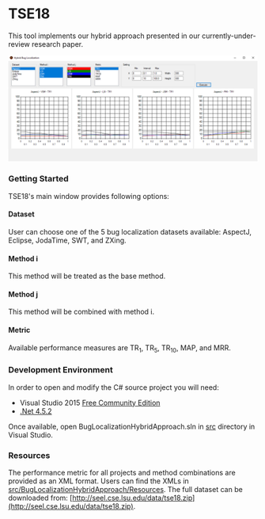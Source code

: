 # TSE18
This tool implements our hybrid approach presented in our currently-under-review research paper.  

![ScreenShot](https://github.com/seelprojects/TSE18/blob/master/src/image.png)

### Getting Started
TSE18's main window provides following options:

#### Dataset
User can choose one of the 5 bug localization datasets available: AspectJ, Eclipse, JodaTime, SWT, and ZXing.

#### Method i
This method will be treated as the base method.

#### Method j
This method will be combined with method i.

#### Metric
Available performance measures are TR<sub>1</sub>, TR<sub>5</sub>, TR<sub>10</sub>, MAP, and MRR.

### Development Environment
In order to open and modify the C# source project you will need:
- Visual Studio 2015 [Free Community Edition](https://www.visualstudio.com/en-us/products/visual-studio-community-vs.aspx)
- [.Net 4.5.2](https://support.microsoft.com/en-us/kb/2901907)

Once available, open BugLocalizationHybridApproach.sln in [src](src/) directory in Visual Studio.

### Resources
The performance metric for all projects and method combinations are provided as an XML format. Users can find the XMLs in [src/BugLocalizationHybridApproach/Resources](src/BugLocalizationHybridApproach/Resources/). The full dataset can be downloaded from: [http://seel.cse.lsu.edu/data/tse18.zip](http://seel.cse.lsu.edu/data/tse18.zip).